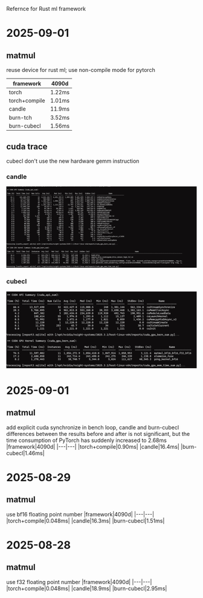 Refernce for Rust ml framework

# 2025-09-01
## matmul
reuse device for rust ml; use non-compile mode for pytorch

|framework|4090d|
|---|---|
|torch|1.22ms|
|torch+compile|1.01ms|
|candle|11.9ms|
|burn-tch|3.52ms|
|burn-cubecl|1.56ms|
## cuda trace
cubecl don't use the new hardware gemm instruction
### candle
![](https://raw.githubusercontent.com/passchaos/sundry/main/images/20250908123006523.png)
### cubecl
![](https://raw.githubusercontent.com/passchaos/sundry/main/images/20250908123220416.png)


# 2025-09-01
## matmul
add explicit cuda synchronize in bench loop, candle and burn-cubecl differences
between the results before and after is not significant, but the time consumption
of PyTorch has suddenly increased to 2.68ms
|framework|4090d|
|---|---|
|torch+compile|0.90ms|
|candle|16.4ms|
|burn-cubecl|1.46ms|

# 2025-08-29
## matmul
use bf16 floating point number
|framework|4090d|
|---|---|
|torch+compile|0.048ms|
|candle|16.3ms|
|burn-cubecl|1.51ms|

# 2025-08-28
## matmul
use f32 floating point number
|framework|4090d|
|---|---|
|torch+compile|0.048ms|
|candle|18.9ms|
|burn-cubecl|2.95ms|
